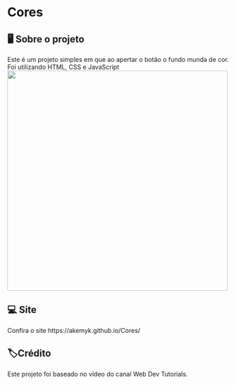 # Cores
<h2>🖥️ Sobre o projeto </h2>
Este é um projeto simples em que ao apertar o botão o fundo munda de cor. Foi utilizando HTML, CSS e JavaScript
<img src="https://github.com/user-attachments/assets/b96d879f-5b03-437e-969a-38fa1359cf95" width=500px>

<h2>💻 Site</h2>
Confira o site https://akemyk.github.io/Cores/

<h2>🏷️Crédito</h2>
<p>Este projeto foi baseado no vídeo do canal Web Dev Tutorials.</p>

